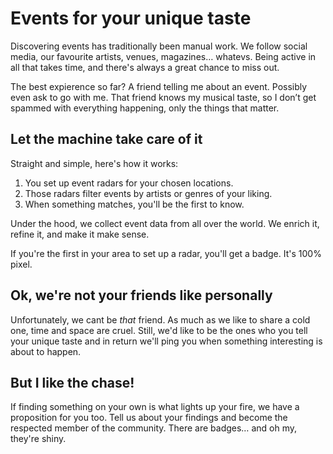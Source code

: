 # Events for your unique taste

Discovering events has traditionally been manual work. We follow social media, our favourite artists, venues, magazines…
whatevs. Being active in all that takes time, and there's always a great chance to miss out.

The best expierence so far? A friend telling me about an event. Possibly even ask to go with me. That friend knows my
musical taste, so I don’t get spammed with everything happening, only the things that matter.

## Let the machine take care of it

Straight and simple, here's how it works:

1. You set up event radars for your chosen locations.
2. Those radars filter events by artists or genres of your liking.
3. When something matches, you'll be the first to know.

Under the hood, we collect event data from all over the world. We enrich it, refine it, and make it make sense.

If you're the first in your area to set up a radar, you'll get a badge. It's 100% pixel.

## Ok, we're not your friends like personally

Unfortunately, we cant be _that_ friend. As much as we like to share a cold one, time and space are cruel. Still, we'd
like to be the ones who you tell your unique taste and in return we'll ping you when something interesting is about to
happen.

## But I like the chase!

If finding something on your own is what lights up your fire, we have a proposition for you too. Tell us about your
findings and become the respected member of the community. There are badges… and oh my, they're shiny.